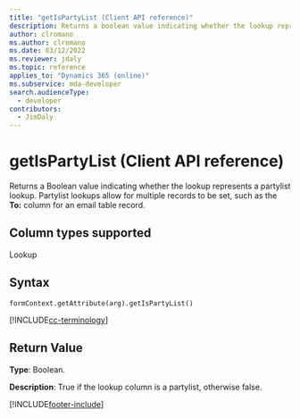 ```yaml
---
title: "getIsPartyList (Client API reference)"
description: Returns a boolean value indicating whether the lookup represents a partylist lookup.
author: clromano
ms.author: clromano
ms.date: 03/12/2022
ms.reviewer: jdaly
ms.topic: reference
applies_to: "Dynamics 365 (online)"
ms.subservice: mda-developer
search.audienceType: 
  - developer
contributors:
  - JimDaly
---
```

# getIsPartyList (Client API reference)

Returns a Boolean value indicating whether the lookup represents a partylist lookup. Partylist lookups allow for multiple records to be set, such as the **To:** column for an email table record.

## Column types supported

Lookup

## Syntax

`formContext.getAttribute(arg).getIsPartyList()`

[!INCLUDE[cc-terminology](../../../../data-platform/includes/cc-terminology.md)]

## Return Value

**Type**: Boolean. 

**Description**: True if the lookup column is a partylist, otherwise false.



[!INCLUDE[footer-include](../../../../../includes/footer-banner.md)]
